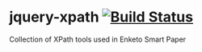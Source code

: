 jquery-xpath [![Build Status](https://travis-ci.org/MartijnR/jquery-xpath.png)](https://travis-ci.org/MartijnR/jquery-xpath)
============

Collection of XPath tools used in Enketo Smart Paper
